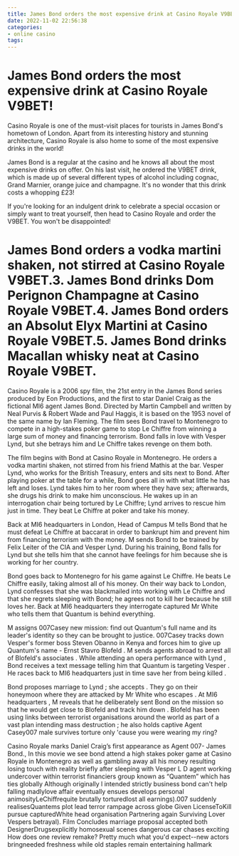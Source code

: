 ```yaml
---
title: James Bond orders the most expensive drink at Casino Royale V9BET!
date: 2022-11-02 22:56:38
categories:
- online casino
tags:
---
```



#  James Bond orders the most expensive drink at Casino Royale V9BET!

Casino Royale is one of the must-visit places for tourists in James Bond's hometown of London. Apart from its interesting history and stunning architecture, Casino Royale is also home to some of the most expensive drinks in the world!

James Bond is a regular at the casino and he knows all about the most expensive drinks on offer. On his last visit, he ordered the V9BET drink, which is made up of several different types of alcohol including cognac, Grand Marnier, orange juice and champagne. It's no wonder that this drink costs a whopping £23!

If you're looking for an indulgent drink to celebrate a special occasion or simply want to treat yourself, then head to Casino Royale and order the V9BET. You won't be disappointed!

#  James Bond orders a vodka martini shaken, not stirred at Casino Royale V9BET.3. James Bond drinks Dom Perignon Champagne at Casino Royale V9BET.4. James Bond orders an Absolut Elyx Martini at Casino Royale V9BET.5. James Bond drinks Macallan whisky neat at Casino Royale V9BET.




Casino Royale is a 2006 spy film, the 21st entry in the James Bond series produced by Eon Productions, and the first to star Daniel Craig as the fictional MI6 agent James Bond. Directed by Martin Campbell and written by Neal Purvis & Robert Wade and Paul Haggis, it is based on the 1953 novel of the same name by Ian Fleming. The film sees Bond travel to Montenegro to compete in a high-stakes poker game to stop Le Chiffre from winning a large sum of money and financing terrorism. Bond falls in love with Vesper Lynd, but she betrays him and Le Chiffre takes revenge on them both.

The film begins with Bond at Casino Royale in Montenegro. He orders a vodka martini shaken, not stirred from his friend Mathis at the bar. Vesper Lynd, who works for the British Treasury, enters and sits next to Bond. After playing poker at the table for a while, Bond goes all in with what little he has left and loses. Lynd takes him to her room where they have sex; afterwards, she drugs his drink to make him unconscious. He wakes up in an interrogation chair being tortured by Le Chiffre; Lynd arrives to rescue him just in time. They beat Le Chiffre at poker and take his money.

Back at MI6 headquarters in London, Head of Campus M tells Bond that he must defeat Le Chiffre at baccarat in order to bankrupt him and prevent him from financing terrorism with the money. M sends Bond to be trained by Felix Leiter of the CIA and Vesper Lynd. During his training, Bond falls for Lynd but she tells him that she cannot have feelings for him because she is working for her country.

Bond goes back to Montenegro for his game against Le Chiffre. He beats Le Chiffre easily, taking almost all of his money. On their way back to London, Lynd confesses that she was blackmailed into working with Le Chiffre and that she regrets sleeping with Bond; he agrees not to kill her because he still loves her. Back at MI6 headquarters they interrogate captured Mr White who tells them that Quantum is behind everything.

M assigns 007Casey new mission: find out Quantum's full name and its leader's identity so they can be brought to justice. 007Casey tracks down Vesper's former boss Steven Obanno in Kenya and forces him to give up Quantum's name - Ernst Stavro Blofeld . M sends agents abroad to arrest all of Blofeld's associates . While attending an opera performance with Lynd , Bond receives a text message telling him that Quantum is targeting Vesper . He races back to MI6 headquarters just in time save her from being killed .

Bond proposes marriage to Lynd ; she accepts . They go on their honeymoon where they are attacked by Mr White who escapes . At MI6 headquarters , M reveals that he deliberately sent Bond on the mission so that he would get close to Blofeld and track him down . Blofeld has been using links between terrorist organisations around the world as part of a vast plan intending mass destruction ; he also holds captive Agent Casey007 male survives torture only 'cause you were wearing my ring? 

Casino Royale marks Daniel Craig’s first appearance as Agent 007- James Bond., In this movie we see bond attend a high stakes poker game at Casino Royale in Montenegro as well as gambling away all his money resulting losing touch with reality briefly after sleeping with Vesper L D agent working undercover within terrorist financiers group known as “Quantem” which has ties globally Although originally l intended strictly business bond can't help falling madlylove affair eventually ensues develops personal animosityLeChiffrequite brutally torturedlost all earnings).007 suddenly realisesQuantems plot lead terror rampage across globe Given LicenseToKill pursue capturedWhite head organisation Partnering again Surviving Lover Vespers betrayal). Film Concludes marriage proposal accepted both DesignerDrugsexplicitly homosexual scenes dangerous car chases exciting How does one review remake? Pretty much what you'd expect--new actors bringneeded freshness while old staples remain entertaining hallmark